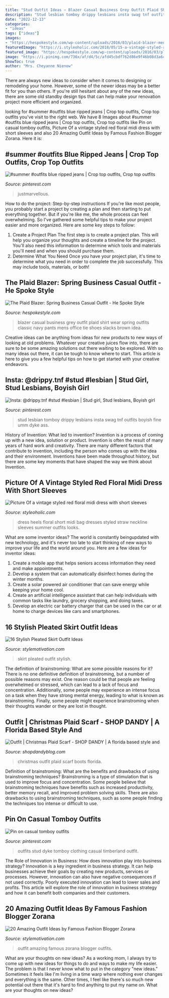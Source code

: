 ```yaml
---
title: "Stud Outfit Ideas ~ Blazer Casual Business Grey Outfit Plaid Shirt Wear Spring Outfits Classic Navy Pants Mens Office Tie Shoes Slacks Brown Idea"
description: "Stud lesbian tomboy drippy lesbians insta swag tnf outfits boyish fine umm dyke ass"
date: "2022-12-13"
categories:
- "ideas"
tags: ["ideas"]
images:
- "https://hespokestyle.com/wp-content/uploads/2016/03/plaid-blazer-men-navy-pants-tie-white-button-down-brown-shoes-business-casual-outfit-idea-spring-2016-sg.jpg"
featuredImage: "https://i.styleoholic.com/2018/05/15-a-vintage-styled-red-floral-midi-dress-with-short-sleeves-and-a-V-neckline-red-heels-and-a-straw-bag.jpg"
featured_image: "https://hespokestyle.com/wp-content/uploads/2016/03/plaid-blazer-men-navy-pants-tie-white-button-down-brown-shoes-business-casual-outfit-idea-spring-2016-sg.jpg"
image: "https://i.pinimg.com/736x/af/d4/5c/afd45cbdf762d86e9f46b08d3a6c0043.jpg"
ShowToc: true
author: "Mrs. Cheyanne Nienow"
---
```



There are always new ideas to consider when it comes to designing or remodeling your home. However, some of the newer ideas may be a better fit for you than others. If you're still hesitant about any of the new ideas, there are some old standby design tips that can help make your renovation project more efficient and organized.

	

		
looking for #summer #outfits blue ripped jeans | Crop top outfits, Crop top outfits you've visit to the right web. We have 8 Images about #summer #outfits blue ripped jeans | Crop top outfits, Crop top outfits like Pin on casual tomboy outfits, Picture Of a vintage styled red floral midi dress with short sleeves and also 20 Amazing Outfit Ideas by Famous Fashion Blogger Zorana. Here it is:
		
    
## #summer #outfits Blue Ripped Jeans | Crop Top Outfits, Crop Top Outfits

<img loading=lazy src="https://i.pinimg.com/originals/90/f6/d5/90f6d574f0a5fec25a72a7314dac17c0.jpg" onerror="this.onerror=null;this.src='https://tse2.mm.bing.net/th?id=OIP.TUaAYw4a3GO0tqhuJY7SJwHaP6&amp;pid=15.1';" alt="#summer #outfits blue ripped jeans | Crop top outfits, Crop top outfits">

_Source: pinterest.com_

>justmarvellous. 

	

How to do the project: Step-by-step instructions
If you're like most people, you probably start a project by creating a plan and then starting to put everything together. But if you're like me, the whole process can feel overwhelming. So I've gathered some helpful tips to make your project easier and more organized. Here are some key steps to follow:
1. Create a Project Plan 
The first step is to create a project plan. This will help you organize your thoughts and create a timeline for the project. You'll also need this information to determine which tools and materials you'll need and when you should purchase them. 
2. Determine What You Need 
Once you have your project plan, it's time to determine what you need in order to complete the job successfully. This may include tools, materials, or both! 

    
## The Plaid Blazer: Spring Business Casual Outfit - He Spoke Style

<img loading=lazy src="https://hespokestyle.com/wp-content/uploads/2016/03/plaid-blazer-men-navy-pants-tie-white-button-down-brown-shoes-business-casual-outfit-idea-spring-2016-sg.jpg" onerror="this.onerror=null;this.src='https://tse1.mm.bing.net/th?id=OIP.VqILDDUuVDgeodJqB12jYwHaLH&amp;pid=15.1';" alt="The Plaid Blazer: Spring Business Casual Outfit - He Spoke Style">

_Source: hespokestyle.com_

>blazer casual business grey outfit plaid shirt wear spring outfits classic navy pants mens office tie shoes slacks brown idea. 

	

Creative ideas can be anything from ideas for new products to new ways of looking at old problems. Whatever your creative juices flow into, there are sure to be some amazing solutions out there waiting to be explored. With so many ideas out there, it can be tough to know where to start. This article is here to give you a few helpful tips on how to get started with your creative endeavors.

    
## Insta: @drippy.tnf #stud #lesbian | Stud Girl, Stud Lesbians, Boyish Girl

<img loading=lazy src="https://i.pinimg.com/736x/af/d4/5c/afd45cbdf762d86e9f46b08d3a6c0043.jpg" onerror="this.onerror=null;this.src='https://tse3.mm.bing.net/th?id=OIP.TxYLNiX7Fa0uPQBmqkyBuwHaJN&amp;pid=15.1';" alt="Insta: @drippy.tnf #stud #lesbian | Stud girl, Stud lesbians, Boyish girl">

_Source: pinterest.com_

>stud lesbian tomboy drippy lesbians insta swag tnf outfits boyish fine umm dyke ass. 

	

History of Invention: What led to invention?
Invention is a process of coming up with a new idea, solution or product. Invention is often the result of many years of hard work and creativity. There are many different factors that contribute to invention, including the person who comes up with the idea and their environment. Inventions have been made throughout history, but there are some key moments that have shaped the way we think about Invention.

    
## Picture Of A Vintage Styled Red Floral Midi Dress With Short Sleeves

<img loading=lazy src="https://i.styleoholic.com/2018/05/15-a-vintage-styled-red-floral-midi-dress-with-short-sleeves-and-a-V-neckline-red-heels-and-a-straw-bag.jpg" onerror="this.onerror=null;this.src='https://tse1.mm.bing.net/th?id=OIP.ZScxwEyoznZb9hjg-Xb4eAHaLH&amp;pid=15.1';" alt="Picture Of a vintage styled red floral midi dress with short sleeves">

_Source: styleoholic.com_

>dress heels floral short midi bag dresses styled straw neckline sleeves summer outfits looks. 

	

What are some inventor ideas?
The world is constantly beingupdated with new technology, and it's never too late to start thinking of new ways to improve your life and the world around you. Here are a few ideas for inventor ideas: 
1. Create a mobile app that helps seniors access information they need and make appointments. 
2. Develop a system that can automatically disinfect homes during the winter months. 
3. Create a solar powered air conditioner that can save energy while keeping your home cool. 
4. Create an artificial intelligence assistant that can help individuals with common tasks like laundry, grocery shopping, and doing taxes. 
5. Develop an electric car battery charger that can be used in the car or at home to charge devices like cars and smartphones.

    
## 16 Stylish Pleated Skirt Outfit Ideas

<img loading=lazy src="https://www.stylemotivation.com/wp-content/uploads/2015/04/2-620x1197.jpg" onerror="this.onerror=null;this.src='https://tse1.mm.bing.net/th?id=OIP.ndnxTPOQNkExvPp7zOes7AHaOT&amp;pid=15.1';" alt="16 Stylish Pleated Skirt Outfit Ideas">

_Source: stylemotivation.com_

>skirt pleated outfit stylish. 

	

The definition of brainstroming: What are some possible reasons for it?
There is no one definitive definition of brainstroming, but a number of possible reasons may exist. One reason could be that people are feeling overwhelmed or stressed, which can lead to a lack of focus and concentration. Additionally, some people may experience an intense focus on a task when they have strong mental energy, leading to what is known as brainstroming. Finally, some people might experience brainstroming when their thoughts wander or they are lost in thought.

    
## Outfit | Christmas Plaid Scarf - SHOP DANDY | A Florida Based Style And

<img loading=lazy src="http://www.justdandy.org/wp-content/uploads/2015/11/Christmas-Outfit-Idea-Christmas-Plaid-Scarf-with-Over-the-Knee-Boots_-21.jpg" onerror="this.onerror=null;this.src='https://tse4.mm.bing.net/th?id=OIP.Pe9YA328phkMp2s0vSuMlwHaLH&amp;pid=15.1';" alt="Outfit | Christmas Plaid Scarf - SHOP DANDY | A florida based style and">

_Source: shopdandyblog.com_

>christmas outfit plaid scarf boots florida. 

	

Definition of brainstroming: What are the benefits and drawbacks of using brainstroming techniques?
Brainstroming is a type of stimulation that is used to improve focus and concentration. Some people believe that brainstroming techniques have benefits such as increased productivity, better memory recall, and improved problem solving skills. There are also drawbacks to using brainstroming techniques, such as some people finding the techniques too intense or difficult to use.

    
## Pin On Casual Tomboy Outfits

<img loading=lazy src="https://i.pinimg.com/736x/ad/99/27/ad992715501a4c50924e4b23dfc5f792.jpg" onerror="this.onerror=null;this.src='https://tse3.mm.bing.net/th?id=OIP.-Eewb-aaIrGTVli9s2nGJwHaLf&amp;pid=15.1';" alt="Pin on casual tomboy outfits">

_Source: pinterest.com_

>outfits stud dyke tomboy clothing casual timberland outfit. 

	

The Role of Innovation in Business: How does innovation play into business strategy?
Innovation is a key ingredient in business strategy. It can help businesses achieve their goals by creating new products, services or processes. However, innovation can also have negative consequences if not used correctly. Poorly executed innovation can lead to lower sales and profits. This article will explore the role of innovation in business strategy and how it can benefit both companies and their customers.

    
## 20 Amazing Outfit Ideas By Famous Fashion Blogger Zorana

<img loading=lazy src="https://www.stylemotivation.com/wp-content/uploads/2013/10/20-Amazing-Outfit-Ideas-by-Famous-Fashion-Blogger-Zorana-9-620x929.jpg" onerror="this.onerror=null;this.src='https://tse3.mm.bing.net/th?id=OIP.W8uMyNQ7Om64-hlrPyFI1gHaLG&amp;pid=15.1';" alt="20 Amazing Outfit Ideas by Famous Fashion Blogger Zorana">

_Source: stylemotivation.com_

>outfit amazing famous zorana blogger outfits. 

	

What are your thoughts on new ideas?
As a working mom, I always try to come up with new ideas for things to do and ways to make my life easier. The problem is that I never know what to put in the category "new ideas." Sometimes it feels like I'm living in a time warp where nothing ever changes and everything is the same. Other times, I feel like there's so much new potential out there that it's hard to find anything to put my name on. What are your thoughts on new ideas?

